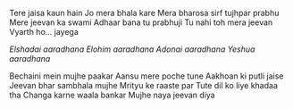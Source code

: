 Tere jaisa kaun hain
Jo mera bhala kare
Mera bharosa sirf tujhpar prabhu
Mere jeevan ka swami
Adhaar bana tu prabhuji
Tu nahi toh mera jeevan
Vyarth ho… jayega

_Elshadai aaradhana
Elohim aaradhana
Adonai aaradhana
Yeshua aaradhana_

Bechaini mein mujhe paakar
Aansu mere poche tune
Aakhoan ki putli jaise
Jeevan bhar sambhala mujhe
Mrityu ke raaste par
Tute dil ko liye khadaa tha
Changa karne waala bankar
Mujhe naya jeevan diya

